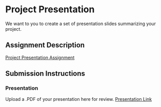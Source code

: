 # Project Presentation
We want to you to create a set of presentation slides summarizing your project.

## Assignment Description
[Project Presentation Assignment](https://education.launchcode.org/liftoff/modules/assignments/project-presentation)

## Submission Instructions

### Presentation
Upload a .PDF of your presentation here for review.
[Presentation Link](https://github.com/Shawn8z/liftoff-assignments/blob/master/P6-Project_Presentation/Project%20Presentation%20Template.pdf)
